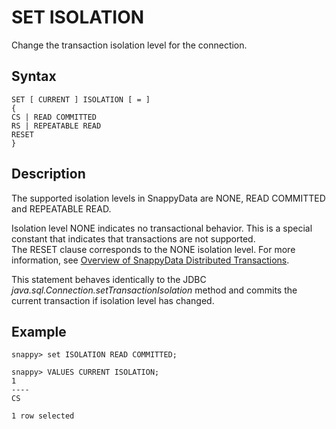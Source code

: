 # SET ISOLATION

Change the transaction isolation level for the connection.

## Syntax

```no-highlight
SET [ CURRENT ] ISOLATION [ = ]
{ 
CS | READ COMMITTED
RS | REPEATABLE READ
RESET
}
```

<a id="set-isolation-description"></a>
## Description

The supported isolation levels in SnappyData are NONE, READ COMMITTED and REPEATABLE READ.

Isolation level NONE indicates no transactional behavior. This is a special constant that indicates that transactions are not supported. </br>
The RESET clause corresponds to the NONE isolation level. For more information, see [Overview of SnappyData Distributed Transactions](../../consistency/using_transactions_row.md).

This statement behaves identically to the JDBC *java.sql.Connection.setTransactionIsolation* method and commits the current transaction if isolation level has changed.

Example
-------

```no-highlight
snappy> set ISOLATION READ COMMITTED;

snappy> VALUES CURRENT ISOLATION;
1
----
CS

1 row selected
```
